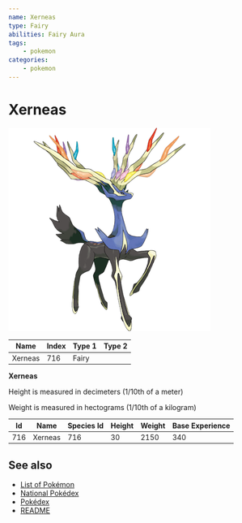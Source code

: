 ```yaml
---
name: Xerneas
type: Fairy
abilities: Fairy Aura
tags:
    - pokemon
categories:
    - pokemon
---
```


# Xerneas


![Xerneas](images/716.png)

| **Name** | **Index** | **Type 1** | **Type 2** |
|----|----|----|----|
| Xerneas | 716 | Fairy  |  |

**Xerneas** 


Height is measured in decimeters (1/10th of a meter)

Weight is measured in hectograms (1/10th of a kilogram)

| **Id** | **Name** | **Species Id** | **Height** | **Weight** | **Base Experience** |
|--------|----------|----------------|------------|------------|---------------------|
| 716 | Xerneas | 716 | 30 | 2150 | 340 |


## See also

- [List of Pokémon](../pokemon.md)
- [National Pokédex](../national_pokedex.md)
- [Pokédex](../pokedex.md)
- [README](../README.md)
